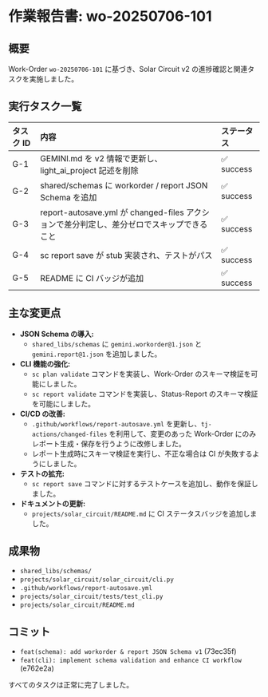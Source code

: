 # 作業報告書: wo-20250706-101

## 概要

Work-Order `wo-20250706-101` に基づき、Solar Circuit v2 の進捗確認と関連タスクを実施しました。

## 実行タスク一覧

| タスク ID | 内容 | ステータス |
| :--- | :--- | :--- |
| G-1 | GEMINI.md を v2 情報で更新し、light_ai_project 記述を削除 | ✅ success |
| G-2 | shared/schemas に workorder / report JSON Schema を追加 | ✅ success |
| G-3 | report-autosave.yml が changed-files アクションで差分判定し、差分ゼロでスキップできること | ✅ success |
| G-4 | sc report save が stub 実装され、テストがパス | ✅ success |
| G-5 | README に CI バッジが追加 | ✅ success |

## 主な変更点

- **JSON Schema の導入:**
  - `shared_libs/schemas` に `gemini.workorder@1.json` と `gemini.report@1.json` を追加しました。
- **CLI 機能の強化:**
  - `sc plan validate` コマンドを実装し、Work-Order のスキーマ検証を可能にしました。
  - `sc report validate` コマンドを実装し、Status-Report のスキーマ検証を可能にしました。
- **CI/CD の改善:**
  - `.github/workflows/report-autosave.yml` を更新し、`tj-actions/changed-files` を利用して、変更のあった Work-Order にのみレポート生成・保存を行うように改修しました。
  - レポート生成時にスキーマ検証を実行し、不正な場合は CI が失敗するようにしました。
- **テストの拡充:**
  - `sc report save` コマンドに対するテストケースを追加し、動作を保証しました。
- **ドキュメントの更新:**
  - `projects/solar_circuit/README.md` に CI ステータスバッジを追加しました。

## 成果物

- `shared_libs/schemas/`
- `projects/solar_circuit/solar_circuit/cli.py`
- `.github/workflows/report-autosave.yml`
- `projects/solar_circuit/tests/test_cli.py`
- `projects/solar_circuit/README.md`

## コミット

- `feat(schema): add workorder & report JSON Schema v1` (73ec35f)
- `feat(cli): implement schema validation and enhance CI workflow` (e762e2a)

すべてのタスクは正常に完了しました。